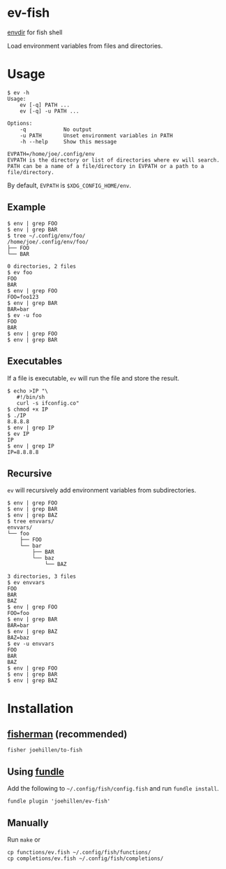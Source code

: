 # ev-fish

[envdir](https://cr.yp.to/daemontools/envdir.html) for fish shell

Load environment variables from files and directories.

# Usage

```
$ ev -h
Usage:
    ev [-q] PATH ...
    ev [-q] -u PATH ...

Options:
    -q            No output
    -u PATH       Unset environment variables in PATH
    -h --help     Show this message

EVPATH=/home/joe/.config/env
EVPATH is the directory or list of directories where ev will search.
PATH can be a name of a file/directory in EVPATH or a path to a file/directory.
```

By default, `EVPATH` is `$XDG_CONFIG_HOME/env`.

## Example

```
$ env | grep FOO
$ env | grep BAR
$ tree ~/.config/env/foo/
/home/joe/.config/env/foo/
├── FOO
└── BAR

0 directories, 2 files
$ ev foo
FOO
BAR
$ env | grep FOO
FOO=foo123
$ env | grep BAR
BAR=bar
$ ev -u foo
FOO
BAR
$ env | grep FOO
$ env | grep BAR
```

## Executables

If a file is executable, `ev` will run the file and store the result.

```
$ echo >IP "\
   #!/bin/sh
   curl -s ifconfig.co"
$ chmod +x IP
$ ./IP
8.8.8.8
$ env | grep IP
$ ev IP
IP
$ env | grep IP
IP=8.8.8.8
```

## Recursive

`ev` will recursively add environment variables from subdirectories.

```
$ env | grep FOO
$ env | grep BAR
$ env | grep BAZ
$ tree envvars/
envvars/
└── foo
    ├── FOO
    └── bar
        ├── BAR
        └── baz
            └── BAZ

3 directories, 3 files
$ ev envvars
FOO
BAR
BAZ
$ env | grep FOO
FOO=foo
$ env | grep BAR
BAR=bar
$ env | grep BAZ
BAZ=baz
$ ev -u envvars
FOO
BAR
BAZ
$ env | grep FOO
$ env | grep BAR
$ env | grep BAZ
```

# Installation


## [fisherman](https://github.com/fisherman/fisherman) (recommended)

```
fisher joehillen/to-fish
```

## Using [fundle](https://github.com/tuvistavie/fundle)

Add the following to `~/.config/fish/config.fish` and run `fundle install`.

```
fundle plugin 'joehillen/ev-fish'
```

## Manually

Run `make` or

```
cp functions/ev.fish ~/.config/fish/functions/
cp completions/ev.fish ~/.config/fish/completions/
```

